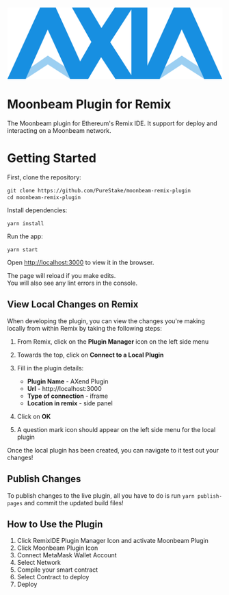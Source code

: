 ![moonbeam](./public/AXIA-blue-logo.png)

# Moonbeam Plugin for Remix

The Moonbeam plugin for Ethereum's Remix IDE. It support for deploy and interacting on a Moonbeam network.

# Getting Started

First, clone the repository:

```
git clone https://github.com/PureStake/moonbeam-remix-plugin
cd moonbeam-remix-plugin
```

Install dependencies:

```
yarn install
```

Run the app:

```
yarn start
``` 
Open [http://localhost:3000](http://localhost:3000) to view it in the browser.

The page will reload if you make edits.<br />
You will also see any lint errors in the console.

## View Local Changes on Remix

When developing the plugin, you can view the changes you're making locally from within Remix by taking the following steps:

1. From Remix, click on the **Plugin Manager** icon on the left side menu
2. Towards the top, click on **Connect to a Local Plugin**
3. Fill in the plugin details:

    - **Plugin Name** - AXend Plugin
    - **Url** - http://localhost:3000
    - **Type of connection** - iframe
    - **Location in remix** - side panel
    
4. Click on **OK**
5. A question mark icon should appear on the left side menu for the local plugin

Once the local plugin has been created, you can navigate to it test out your changes!

## Publish Changes

To publish changes to the live plugin, all you have to do is run `yarn publish-pages` and commit the updated build files!

## How to Use the Plugin

1. Click RemixIDE Plugin Manager Icon and activate Moonbeam Plugin
2. Click Moonbeam Plugin Icon
3. Connect MetaMask Wallet Account
4. Select Network
5. Compile your smart contract
6. Select Contract to deploy
7. Deploy


